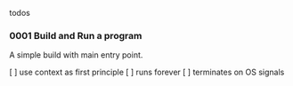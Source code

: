 todos


### 0001 Build and Run a program

A simple build with main entry point.

[ ] use context as first principle
[ ] runs forever
[ ] terminates on OS signals
